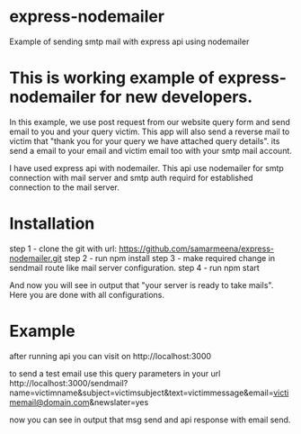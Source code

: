 # express-nodemailer
Example of sending smtp mail with express api using nodemailer

# This is working example of express-nodemailer for new developers.

In this example, we use post request from our website query form and send email to you and your query victim. This app will also send a reverse mail to victim that "thank you for your query we have attached query details". its send a email to your email and victim email too with your smtp mail account.

I have used express api with nodemailer. This api use nodemailer for smtp connection with mail server and smtp auth requird for established connection to the mail server.

# Installation

step 1 - clone the git with url: https://github.com/samarmeena/express-nodemailer.git
step 2 - run npm install
step 3 - make required change in sendmail route like mail server configuration.
step 4 - run npm start

And now you will see in output that "your server is ready to take mails". Here you are done with all configurations. 

# Example

after running api you can visit on http://localhost:3000

to send a test email use this query parameters in your url http://localhost:3000/sendmail?name=victimname&subject=victimsubject&text=victimmessage&email=victimemail@domain.com&newslater=yes

now you can see in output that msg send and api response with email send.
